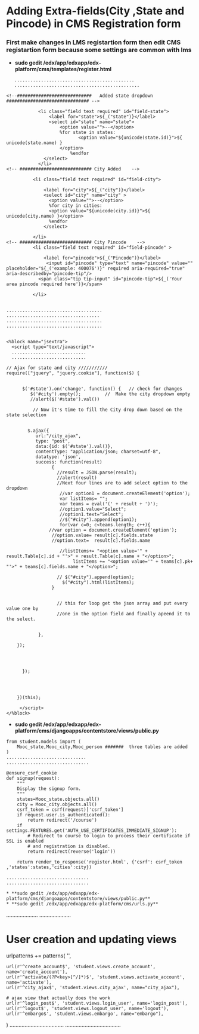 Adding Extra-fields(City ,State and Pincode) in CMS  Registration form
=======================================================================
### First make changes in LMS registartion form then edit CMS registartion form because some settings are common with lms ### 

* **sudo gedit /edx/app/edxapp/edx-platform/cms/templates/register.html**

```
   .............................................
   ...............................................
   
<!--############################   Added state dropdown         ############################### -->
        
            <li class="field text required" id="field-state">
                <label for="state">${_("state")}</label>
                <select id="state" name="state">
                    <option value="">--</option>
                 	%for state in states:                
                           <option value="${unicode(state.id)}">${ unicode(state.name) }
                    </option>
                        %endfor
              </select>
            </li>
<!-- ########################### City Added    -->
  
          <li class="field text required" id="field-city">
        
              <label for="city">${_("city")}</label>
              <select id="city" name="city" >
                <option value="">--</option>
                %for city in cities:                
                <option value="${unicode(city.id)}">${ unicode(city.name) }</option>
                %endfor   
              </select>
            
          </li>
<!-- ########################### City Pincode    -->
          <li class="field text required" id="field-pincode" >
    
              <label for="pincode">${_("Pincode")}</label>
               <input id="pincode" type="text" name="pincode" value="" placeholder="${_('example: 400076')}" required aria-required="true" aria-describedby="pincode-tip"/>
            <span class="tip tip-input" id="pincode-tip">${_('Your area pincode required here')}</span>
            
          </li>
          
          
....................................
...................................
....................................
....................................


<%block name="jsextra">
  <script type="text/javascript">
  ............................
  ............................

// Ajax for state and city ///////////
require(["jquery", "jquery.cookie"], function($) {


      $('#state').on('change', function() {   // check for changes
         $('#city').empty();         //  Make the city dropdown empty
         //alert($('#state').val())
          
          // Now it's time to fill the City drop down based on the state selection


        $.ajax({
           url:"/city_ajax", 
           type: "post",
           data:{id: $('#state').val()},
           contentType: "application/json; charset=utf-8",
           datatype: 'json',
           success: function(result)
                 { 
                   //result = JSON.parse(result);
                   //alert(result)
                   //Next four lines are to add select option to the dropdown
                    //var option1 = document.createElement('option');
                    var listItems= "";
                    var teams = eval('(' + result + ')');
                    //option1.value="Select";
                    //option1.text="Select";
                    //$("#city").append(option1);
                    for(var c=0; c<teams.length; c++){ 
		        //var option = document.createElement('option');
		         //option.value= result[c].fields.state
		         //option.text=  result[c].fields.name
                       
                    //listItems+= "<option value='" + result.Table[c].id + "'>" + result.Table[c].name + "</option>";
                         listItems += "<option value='" + teams[c].pk+ "'>" + teams[c].fields.name + "</option>";
   
                   // $("#city").append(option);
                     $("#city").html(listItems);
                 }

                    
                   // this for loop get the json array and put every value one by 
                   //one in the option field and finally apeend it to the select.
                 

            },
           
    });

 


      });

   
    
   
    })(this);
    
     </script>
</%block>
```
* **sudo gedit /edx/app/edxapp/edx-platform/cms/djangoapps/contentstore/views/public.py**

```
from student.models import (
    Mooc_state,Mooc_city,Mooc_person #######  three tables are added
)
..............................
...............................

@ensure_csrf_cookie
def signup(request):
    """
    Display the signup form.
    """
    states=Mooc_state.objects.all() 
    city = Mooc_city.objects.all() 
    csrf_token = csrf(request)['csrf_token']
    if request.user.is_authenticated():
        return redirect('/course')
    if settings.FEATURES.get('AUTH_USE_CERTIFICATES_IMMEDIATE_SIGNUP'):
        # Redirect to course to login to process their certificate if SSL is enabled
        # and registration is disabled.
        return redirect(reverse('login'))
    
    return render_to_response('register.html', {'csrf': csrf_token ,'states':states,'cities':city})

...............................
...............................

* **sudo gedit /edx/app/edxapp/edx-platform/cms/djangoapps/contentstore/views/public.py**
* **sudo gedit /edx/app/edxapp/edx-platform/cms/urls.py**

```
.....................
.....................

# User creation and updating views
urlpatterns += patterns(
    '',

    url(r'^create_account$', 'student.views.create_account', name='create_account'),
    url(r'^activate/(?P<key>[^/]*)$', 'student.views.activate_account', name='activate'),
    url(r'^city_ajax$', 'student.views.city_ajax', name="city_ajax"),

    # ajax view that actually does the work
    url(r'^login_post$', 'student.views.login_user', name='login_post'),
    url(r'^logout$', 'student.views.logout_user', name='logout'),
    url(r'^embargo$', 'student.views.embargo', name="embargo"),
)
....................................
.....................................

```
 



